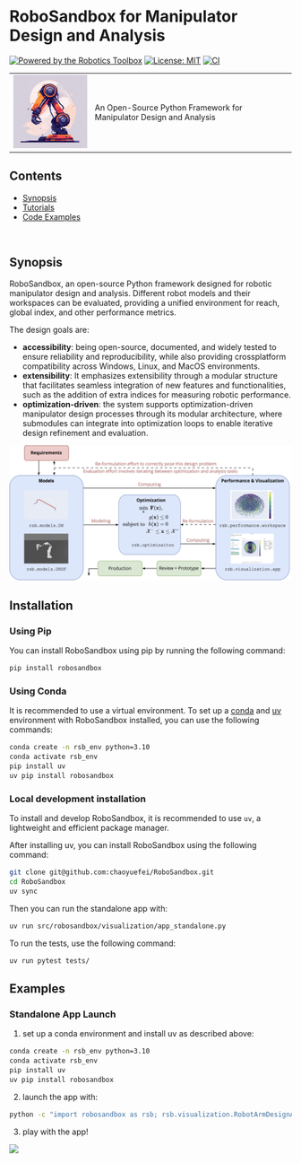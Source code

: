 # RoboSandbox for Manipulator Design and Analysis

[![Powered by the Robotics Toolbox](https://raw.githubusercontent.com/petercorke/robotics-toolbox-python/master/.github/svg/rtb_powered.min.svg)](https://github.com/petercorke/robotics-toolbox-python)
[![License: MIT](https://img.shields.io/badge/License-MIT-yellow.svg)](https://opensource.org/licenses/MIT)
[![CI](https://github.com/chaoyuefei/RoboSandbox/workflows/CI/badge.svg)](https://github.com/chaoyuefei/RoboSandbox/actions?query=workflow%3Aci)
<table style="border:0px">
<tr style="border:0px">
<td style="border:0px">
<img src="docs/figs/robosandbox_icon.jpeg" width="200"></td>
<td style="border:0px">
An Open-Source Python Framework for Manipulator Design and Analysis
</td>
</tr>
</table>

<!-- <br> -->

## Contents

- [Synopsis](#1)
- [Tutorials](#3)
- [Code Examples](#4)


<br>

<a id='1'></a>
## Synopsis

RoboSandbox, an open-source Python framework designed for robotic manipulator design and analysis. Different robot models and their workspaces can be evaluated, providing a unified environment for reach, global index, and other performance metrics.

The design goals are:

- **accessibility**: being open-source, documented, and widely tested to ensure reliability and reproducibility, while also providing crossplatform compatibility across Windows, Linux, and MacOS environments.
- **extensibility**: It emphasizes extensibility through a modular structure that facilitates seamless integration of new features and functionalities, such as the addition of extra indices for measuring robotic performance.
- **optimization-driven**: the system supports optimization-driven manipulator design processes through its modular architecture, where submodules can integrate into optimization loops to enable iterative design refinement and evaluation.

<img src="docs/figs/optimization_driven_loop.png" width="650">

## Installation

### Using Pip

You can install RoboSandbox using pip by running the following command:

```bash
pip install robosandbox
```

### Using Conda

It is recommended to use a virtual environment. To set up a [conda](https://docs.conda.io/en/latest/) and [uv](https://docs.astral.sh/uv/getting-started/installation/) environment with RoboSandbox installed, you can use the following commands:

```bash
conda create -n rsb_env python=3.10
conda activate rsb_env
pip install uv
uv pip install robosandbox
```

### Local development installation

To install and develop RoboSandbox, it is recommended to use `uv`, a lightweight and efficient package manager.

After installing uv, you can install RoboSandbox using the following command:

```bash
git clone git@github.com:chaoyuefei/RoboSandbox.git
cd RoboSandbox
uv sync
```

Then you can run the standalone app with:

```bash
uv run src/robosandbox/visualization/app_standalone.py
```

To run the tests, use the following command:

```bash
uv run pytest tests/
```

## Examples

### Standalone App Launch

1. set up a conda environment and install uv as described above:

```bash
conda create -n rsb_env python=3.10
conda activate rsb_env
pip install uv
uv pip install robosandbox
```

2. launch the app with:

```bash
python -c "import robosandbox as rsb; rsb.visualization.RobotArmDesignAppStandalone().run_app()"
```

3. play with the app!

<img src="docs/figs/app_workflow.gif" width="800">
